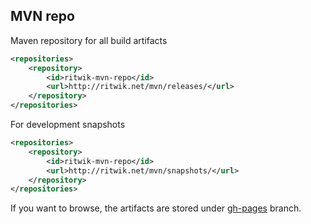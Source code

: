 ## MVN repo ##

Maven repository for all build artifacts

```xml
<repositories>
    <repository>
        <id>ritwik-mvn-repo</id>
        <url>http://ritwik.net/mvn/releases/</url>
    </repository>
</repositories>
```


For development snapshots
```xml
<repositories>
    <repository>
        <id>ritwik-mvn-repo</id>
        <url>http://ritwik.net/mvn/snapshots/</url>
    </repository>
</repositories>
```


If you want to browse, the artifacts are stored under [gh-pages](https://github.com/RitwikSaikia/mvn/tree/gh-pages/releases) branch.
